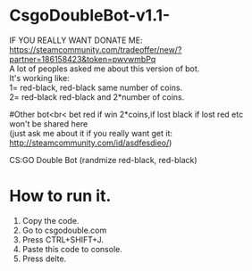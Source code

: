 # CsgoDoubleBot-v1.1-
IF YOU REALLY WANT DONATE ME: https://steamcommunity.com/tradeoffer/new/?partner=186158423&token=pwvwmbPq<br>
A lot of peoples asked me about this version of bot.<br>
It's working like:<br>
1= red-black, red-black same number of coins.<br>
2= red-black red-black and 2*number of coins.<br>

#Other bot<br< 
bet red if win 2*coins,if lost black if lost red etc<br>
won't be shared here <br>
(just ask me about it if you really want get it: http://steamcommunity.com/id/asdfesdieo/)

CS:GO Double Bot (randmize red-black, red-black)
# How to run it.<br>
1. Copy the code.<br>
2. Go to csgodouble.com<br>
3. Press CTRL+SHIFT+J.<br>
4. Paste this code to console.<br>
5. Press delte.<br>
